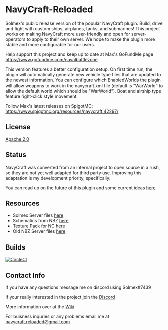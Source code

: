 # NavyCraft-Reloaded

Solmex's public release version of the popular NavyCraft plugin. Build, drive and fight with custom ships, airplanes, tanks, and submarines! This project works on making NavyCraft more user-friendly and open for server-operators to apply to their own server. We hope to make the plugin more stable and more configurable for our users.

Help support this project and keep up to date at Max's GoFundMe page https://www.gofundme.com/navalbattlezone

This version features a better configuration setup. On first time run, the plugin will automatically generate new vehicle type files that are updated to the newest information. You can configure which EnabledWorlds the plugin will allow weapons to work in the navycraft.xml file (default is "WarWorld" to allow the default world which should be "WarWorld"). Boat and airship type feature right-click style movement.

Follow Max's latest releases on SpigotMC: https://www.spigotmc.org/resources/navycraft.42297/

## License

[Apache 2.0](https://raw.githubusercontent.com/Solmex72/NavyCraft-Reloaded/master/LICENSE)

## Status

NavyCraft was converted from an internal project to open source in a rush, so they are not yet well adapted for third party use. Improving this adaptation is my development priority, specifically:

You can read up on the future of this plugin and some current ideas [here](https://github.com/Solmex72/NavyCraft-Reloaded/projects/1)

## Resources

- Solmex Server files [here](https://github.com/Solmex72/NavyCraft-Server)
- Schematics from NBZ [here](https://github.com/Solmex72/NBZ-Schematics/blob/master/Schematics.zip)
- Texture Pack for NC [here](https://github.com/Solmex72/NBZ-Schematics/blob/master/NavyCraft-Beta.zip)
- Old NBZ Server files [here](http://navalbattlezone.com/downloads/)

## Builds
[![CircleCI](https://circleci.com/gh/Solmex72/NavyCraft-Reloaded.svg?style=svg)](https://circleci.com/gh/Solmex72/NavyCraft-Reloaded)

## Contact Info

If you have any questions message me on discord using Solmex#7439

If your really interested in the project join the [Discord](https://discord.gg/5XX3tyU)

More information over at the [Wiki](https://github.com/Solmex72/NavyCraft-Reloaded/wiki)

For buisness inquries or any problems email me at navycraft.reloaded@gmail.com

